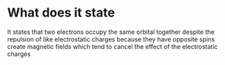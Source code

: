 # What does it state
It states that two electrons occupy the same orbital together despite the repulsion of like electrostatic charges because they have opposite spins create magnetic fields which tend to cancel the effect of the electrostatic charges

